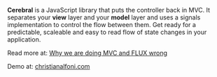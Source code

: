 **Cerebral** is a JavaScript library that puts the controller back in MVC. It separates your **view** layer and your **model** layer and uses a signals implementation to control the flow between them. Get ready for a predictable, scaleable and easy to read flow of state changes in your application.

Read more at: [Why we are doing MVC and FLUX wrong](http://www.christianalfoni.com/articles/2015_08_02_Why-we-are-doing-MVC-and-FLUX-wrong)

Demo at: [christianalfoni.com](http://www.christianalfoni.com/todomvc)
